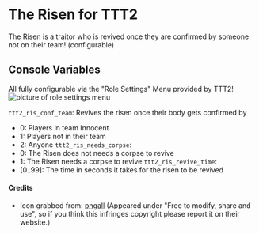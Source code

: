 # The Risen for TTT2

The Risen is a traitor who is revived once they are confirmed by someone not on their team! (configurable)

## Console Variables

All fully configurable via the "Role Settings" Menu provided by TTT2!
![picture of role settings menu](rolesettings.png)

`ttt2_ris_conf_team`:
Revives the risen once their body gets confirmed by

- 0: Players in team Innocent
- 1: Players not in their team
- 2: Anyone
  `ttt2_ris_needs_corpse`:
- 0: The Risen does not needs a corpse to revive
- 1: The Risen needs a corpse to revive
  `ttt2_ris_revive_time`:
- [0..99]: The time in seconds it takes for the risen to be revived

#### Credits

- Icon grabbed from: [pngall](https://www.pngall.com/phoenix-png/download/11390/)
  (Appeared under "Free to modify, share and use", so if you think this infringes copyright please report it on their website.)
